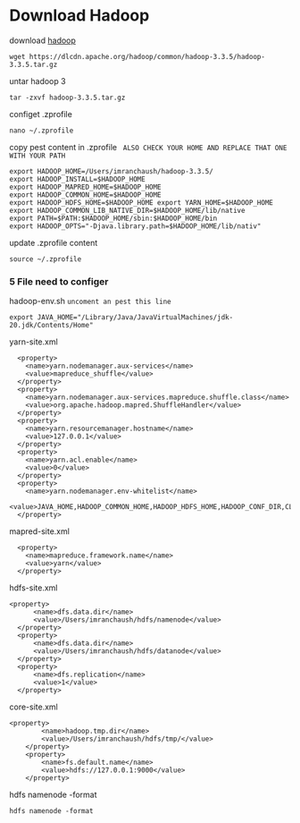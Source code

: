 # Download Hadoop
download
[hadoop](https://hadoop.apache.org/)
```
wget https://dlcdn.apache.org/hadoop/common/hadoop-3.3.5/hadoop-3.3.5.tar.gz
```
untar hadoop 3
```
tar -zxvf hadoop-3.3.5.tar.gz
```
configet .zprofile
```
nano ~/.zprofile
```
copy pest content in .zprofile ``` ALSO CHECK YOUR HOME AND REPLACE THAT ONE WITH YOUR PATH```
```
export HADOOP_HOME=/Users/imranchaush/hadoop-3.3.5/ 
export HADOOP_INSTALL=$HADOOP_HOME 
export HADOOP_MAPRED_HOME=$HADOOP_HOME 
export HADOOP_COMMON_HOME=$HADOOP_HOME 
export HADOOP_HDFS_HOME=$HADOOP_HOME export YARN_HOME=$HADOOP_HOME 
export HADOOP_COMMON_LIB_NATIVE_DIR=$HADOOP_HOME/lib/native 
export PATH=$PATH:$HADOOP_HOME/sbin:$HADOOP_HOME/bin 
export HADOOP_OPTS="-Djava.library.path=$HADOOP_HOME/lib/nativ"
```
update .zprofile content
```
source ~/.zprofile
```
### 5 File need to configer
hadoop-env.sh
```uncoment an pest this line```
```
export JAVA_HOME="/Library/Java/JavaVirtualMachines/jdk-20.jdk/Contents/Home"
```
yarn-site.xml
```
  <property>
    <name>yarn.nodemanager.aux-services</name>
    <value>mapreduce_shuffle</value>
  </property>
  <property>
    <name>yarn.nodemanager.aux-services.mapreduce.shuffle.class</name>
    <value>org.apache.hadoop.mapred.ShuffleHandler</value>
  </property>
  <property>
    <name>yarn.resourcemanager.hostname</name>
    <value>127.0.0.1</value>
  </property>
  <property>
    <name>yarn.acl.enable</name>
    <value>0</value>
  </property>
  <property>
    <name>yarn.nodemanager.env-whitelist</name>   
    <value>JAVA_HOME,HADOOP_COMMON_HOME,HADOOP_HDFS_HOME,HADOOP_CONF_DIR,CLASSPATH_PERPEND_DISTCACHE,HADOOP_YARN_HOME,HADOOP_MAPRED_HOME</value>
  </property>
```

mapred-site.xml
```
  <property> 
    <name>mapreduce.framework.name</name> 
    <value>yarn</value> 
  </property> 
```

hdfs-site.xml
```
<property>
      <name>dfs.data.dir</name>
      <value>/Users/imranchaush/hdfs/namenode</value>
  </property>
  <property>
      <name>dfs.data.dir</name>
      <value>/Users/imranchaush/hdfs/datanode</value>
  </property>
  <property>
      <name>dfs.replication</name>
      <value>1</value>
  </property>
```

core-site.xml
```
<property>
        <name>hadoop.tmp.dir</name>
        <value>/Users/imranchaush/hdfs/tmp/</value>
    </property>
    <property>
        <name>fs.default.name</name>
        <value>hdfs://127.0.0.1:9000</value>
    </property>
```
hdfs namenode -format

```
hdfs namenode -format
```
